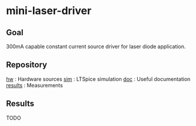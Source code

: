 # mini-laser-driver

## Goal
300mA capable constant current source driver for laser diode application.

## Repository

[hw](hw/) : Hardware sources
[sim](sim/) : LTSpice simulation
[doc](doc/) : Useful documentation
[results](results/) : Measurements

## Results
TODO